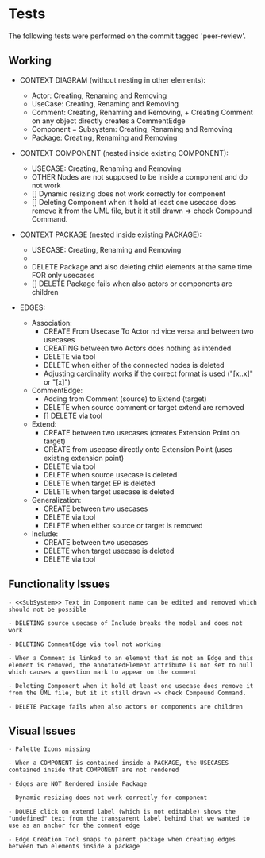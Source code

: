 # Tests

The following tests were performed on the commit tagged 'peer-review'.

## Working

- CONTEXT DIAGRAM (without nesting in other elements):
    - Actor: Creating, Renaming and Removing
    - UseCase: Creating, Renaming and Removing
    - Comment: Creating, Renaming and Removing, + Creating Comment on any object directly creates a CommentEdge
    - Component = Subsystem: Creating, Renaming and Removing
    - Package: Creating, Renaming and Removing

- CONTEXT COMPONENT (nested inside existing COMPONENT):
    - USECASE: Creating, Renaming and Removing
    - OTHER Nodes are not supposed to be inside a component and do not work
    - [] Dynamic resizing does not work correctly for component
    - [] Deleting Component when it hold at least one usecase does remove it from the UML file, but it it still drawn => check Compound Command.

- CONTEXT PACKAGE (nested inside existing PACKAGE):
    - USECASE: Creating, Renaming and Removing
    - 
    - DELETE Package and also deleting child elements at the same time FOR only usecases
    - [] DELETE Package fails when also actors or components are children

- EDGES:
    - Association:
        - CREATE From Usecase To Actor nd vice versa and between two usecases
        - CREATING between two Actors does nothing as intended
        - DELETE via tool
        - DELETE when either of the connected nodes is deleted
        - Adjusting cardinality works if the correct format is used ("[x..x]" or "[x]")
    - CommentEdge:
        - Adding from Comment (source) to Extend (target)
        - DELETE when source comment or target extend are removed
        - [] DELETE via tool
    - Extend:
        - CREATE between two usecases (creates Extension Point on target)
        - CREATE from usecase directly onto Extension Point (uses existing extension point)
        - DELETE via tool
        - DELETE when source usecase is deleted
        - DELETE when target EP is deleted
        - DELETE when target usecase is deleted
    - Generalization:
        - CREATE between two usecases
        - DELETE via tool
        - DELETE when either source or target is removed
    - Include:
        - CREATE between two usecases
        - DELETE when target usecase is deleted
        - DELETE via tool


## Functionality Issues
    - <<SubSystem>> Text in Component name can be edited and removed which should not be possible

    - DELETING source usecase of Include breaks the model and does not work

    - DELETING CommentEdge via tool not working

    - When a Comment is linked to an element that is not an Edge and this element is removed, the annotatedElement attribute is not set to null which causes a question mark to appear on the comment

    - Deleting Component when it hold at least one usecase does remove it from the UML file, but it it still drawn => check Compound Command.

    - DELETE Package fails when also actors or components are children



## Visual Issues
    - Palette Icons missing

    - When a COMPONENT is contained inside a PACKAGE, the USECASES contained inside that COMPONENT are not rendered

    - Edges are NOT Rendered inside Package

    - Dynamic resizing does not work correctly for component

    - DOUBLE click on extend label (which is not editable) shows the "undefined" text from the transparent label behind that we wanted to use as an anchor for the comment edge

    - Edge Creation Tool snaps to parent package when creating edges between two elements inside a package